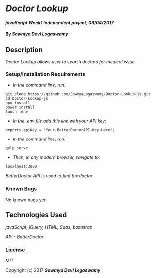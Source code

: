 # _Doctor Lookup_

#### _javaScript Week1 independent project, 08/04/2017_

#### By _**Sowmya Devi Logaswamy**_

## Description

_Doctor Lookup allows user to search doctors for medical issue_

### Setup/Installation Requirements

* _In the command line, run:_
```
git clone https://github.com/SowmyaLogaswamy/Doctor-Lookup-js.git
cd Doctor-Lookup-js
npm install
bower install
touch .env
```
* _In the .env file add this line with your API key:_
```
exports.apiKey = "Your-BetterDoctorAPI-Key-Here";
```

* _In the command line, run:_
```
gulp serve
```
* _Then, in any modern browser, navigate to:_
```
localhost:3000
```

_BetterDoctor API is used to find the doctor_


### Known Bugs

No known bugs yet.


## Technologies Used

_javaScript, jQuery, HTML, Saas, bootstrap_

_API - BetterDoctor_

### License

*MIT*

Copyright (c) 2017 **_Sowmya Devi Logaswamy_**
